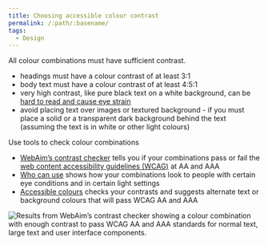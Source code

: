```yaml
---
title: Choosing accessible colour contrast
permalink: /:path/:basename/
tags:
  - Design
---
```

All colour combinations must have sufficient contrast. 

* headings must have a colour contrast of at least 3:1
* body text must have a colour contrast of at least 4:5:1
* very high contrast, like pure black text on a white background, can be [hard to read and cause eye strain](https://uxmovement.com/content/why-you-should-never-use-pure-black-for-text-or-backgrounds/)
* avoid placing text over images or textured background - if you must place a solid or a transparent dark background behind the text (assuming the text is in white or other light colours) 

Use tools to check colour combinations

* [WebAim’s contrast checker](https://webaim.org/resources/contrastchecker/) tells you if your combinations pass or fail the [web content accessibility guidelines (WCAG)](https://www.w3.org/WAI/standards-guidelines/wcag/) at AA and AAA
* [Who can use](https://www.whocanuse.com/) shows how your combinations look to people with certain eye conditions and in certain light settings
* [Accessible colours](https://accessible-colors.com/) checks your contrasts and suggests alternate text or background colours that will pass WCAG AA and AAA

![Results from WebAim’s contrast checker showing a colour combination with enough contrast to pass WCAG AA and AAA standards for normal text, large text and user interface components. ](/assets/images/image3.png)